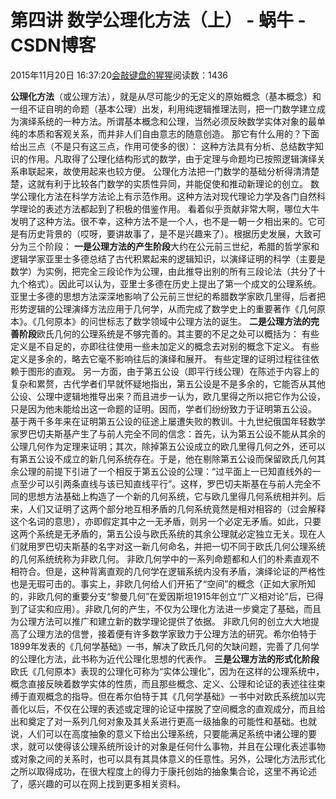 
# 第四讲 数学公理化方法（上） - 蜗牛 - CSDN博客


2015年11月20日 16:37:20[会敲键盘的猩猩](https://me.csdn.net/u010182633)阅读数：1436


**公理化方法**（或公理方法），就是从尽可能少的无定义的原始概念（基本概念）和一组不证自明的命题（基本公理）出发，利用纯逻辑推理法则，把一门数学建立成为演绎系统的一种方法。所谓基本概念和公理，当然必须反映数学实体对象的最单纯的本质和客观关系，而并非人们自由意志的随意创造。
那它有什么用的？下面给出三点（不是只有这三点，作用可使多的很）：
这种方法具有分析、总结数字知识的作用。凡取得了公理化结构形式的数学，由于定理与命题均已按照逻辑演绎关系串联起来，故使用起来也较方便。
公理化方法把一门数学的基础分析得清清楚楚，这就有利于比较各门数学的实质性异同，并能促使和推动新理论的创立。
数学公理化方法在科学方法论上有示范作用。这种方法对现代理论力学及各门自然科学理论的表述方法都起到了积极的借鉴作用。
看着似乎贡献非常大啊，哪位大牛发明了这种方法。很不幸，这种方法不是一个人，也不是一朝一夕相出来的。它可是有历史背景的（哎呀，要讲故事了，是不是兴趣来了）。根据历史发展，大致可分为三个阶段：
**一是公理方法的产生阶段**大约在公元前三世纪，希腊的哲学家和逻辑学家亚里士多德总结了古代积累起来的逻辑知识，以演绎证明的科学（主要是数学）为实例，把完全三段论作为公理，由此推导出别的所有三段论法（共分了十九个格式）。因此可以认为，亚里士多德在历史上提出了第一个成文的公理系统。
亚里士多德的思想方法深深地影响了公元前三世纪的希腊数学家欧几里得，后者把形势逻辑的公理演绎方法应用于几何学，从而完成了数学史上的重要著作《几何原本》。《几何原本》的问世标志了数学领域中公理方法的诞生。
**二是公理方法的完善阶段**欧氏几何的公理系统是不够完善的。其主要的不足之处可以概括为：
有些定义是不自足的，亦即往往使用一些未加定义的概念去对别的概念下定义。
有些定义是多余的，略去它毫不影响往后的演绎和展开。
有些定理的证明过程往往依赖于图形的直观。
另一方面，由于第五公设（即平行线公理）在陈述于内容上的复杂和累赘，古代学者们早就怀疑地指出，第五公设是不是多余的，它能否从其他公设、公理中逻辑地推导出来？而且进步一认为，欧几里得之所以把它作为公设，只是因为他未能给出这一命题的证明。因而，学者们纷纷致力于证明第五公设。
基于两千多年来在证明第五公设的征途上屡遭失败的教训。十九世纪俄国年轻数学家罗巴切夫斯基产生了与前人完全不同的信念：首先，认为第五公设不能从其余的公理几何作为定理来证明；其次，除掉第五公设成立的欧几里得几何之外，还可以有第五公设不成立的新几何系统存在。于是，他在剔除第五公设而保留欧氏几何其余公理的前提下引进了一个相反于第五公设的公理：“过平面上一已知直线外的一点至少可以引两条直线与该已知直线平行”。这样，罗巴切夫斯基在与前人完全不同的思想方法基础上构造了一个新的几何系统，它与欧几里得几何系统相并列。后来，人们又证明了这两个部分地互相矛盾的几何系统竟然是相对相容的（过会解释这个名词的意思），亦即假定其中之一无矛盾，则另一个必定无矛盾。如此，只要这两个系统是无矛盾的，第五公设与欧氏系统的其余公理就必定独立无关。现在人们就用罗巴切夫斯基的名字对这一新几何命名，并把一切不同于欧氏几何公理系统的几何系统统称为非欧几何。
非欧几何学中的一系列命题都和人们的朴素直观不相符合。但是，这种背离直观的几何学在逻辑系统内没有矛盾，演绎论证的严格性也是无瑕可击的。事实上，非欧几何给人们开拓了“空间”的概念（正如大家所知的，非欧几何的重要分支“黎曼几何”在爱因斯坦1915年创立“广义相对论”后，已得到了证实和应用）。非欧几何的产生，不仅为公理化方法进一步奠定了基础，而且为公理方法可以推广和建立新的数学理论提供了依据。
非欧几何的创立大大地提高了公理方法的信誉，接着便有许多数学家致力于公理方法的研究。希尔伯特于1899年发表的《几何学基础》一书，解决了欧氏几何的欠缺问题，完善了几何学的公理化方法，此书称为近代公理化思想的代表作。
**三是公理方法的形式化阶段**欧氏《几何原本》表现的公理化可称为“实体公理化”，因为在这样的公理系统中，概念直接反映着数学实体的性质，而且那些概念、定义、公理和论证的表述往往束缚于直观概念的指导。但在希尔伯特于其《几何学基础》一书中对欧氏系统加以完善化以后，不仅在公理的表述或定理的论证中摆脱了空间概念的直观成分，而且给出和奠定了对一系列几何对象及其关系进行更高一级抽象的可能性和基础。也就说，人们可以在高度抽象的意义下给出公理系统，只要能满足系统中诸公理的要求，就可以使得该公理系统所设计的对象是任何什么事物，并且在公理化表述事物或对象之间的关系时，也可以具有其具体意义的任意性。另外，公理化方法形式化之所以取得成功，在很大程度上的得力于康托创始的抽象集合论，这里不再论述了，感兴趣的可以在网上找到更多相关资料。

